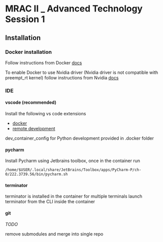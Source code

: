 # MRAC II _ Advanced Technology Session 1

## Installation

### Docker installation

Follow instructions from Docker [docs](https://docs.docker.com/engine/install/ubuntu/)

To enable Docker to use Nvidia driver (Nvidia driver is not compatible with preempt_rt kernel) follow instructions from Nvidia [docs](https://docs.nvidia.com/datacenter/cloud-native/container-toolkit/install-guide.html)

### IDE

#### vscode (recommended)

Install the following vs code extensions

- [docker](https://code.visualstudio.com/docs/containers/overview)
- [remote development](https://code.visualstudio.com/docs/remote/remote-overview)

dev_container_config for Python development provided in .docker folder

#### pycharm

Install Pycharm using Jetbrains toolbox, once in the container run

```shell
/home/$USER/.local/share/JetBrains/Toolbox/apps/PyCharm-P/ch-0/222.3739.56/bin/pycharm.sh
```

#### terminator

terminator is installed in the container for multiple terminals launch terminator from the CLI inside the container

#### git

_TODO_

remove submodules and merge into single repo
